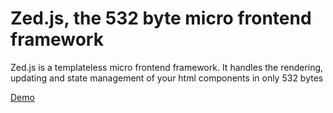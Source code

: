 # Zed.js, the 532 byte micro frontend framework

Zed.js is a templateless micro frontend framework. It handles the rendering, updating and state management of your html components in only 532 bytes

[Demo](https://zed.js.org)
